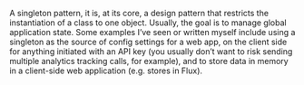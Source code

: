 A singleton pattern, it is, at its core, a design pattern that restricts the instantiation of a class to one object. Usually, the goal is to manage global application state. Some examples I’ve seen or written myself include using a singleton as the source of config settings for a web app, on the client side for anything initiated with an API key (you usually don’t want to risk sending multiple analytics tracking calls, for example), and to store data in memory in a client-side web application (e.g. stores in Flux).